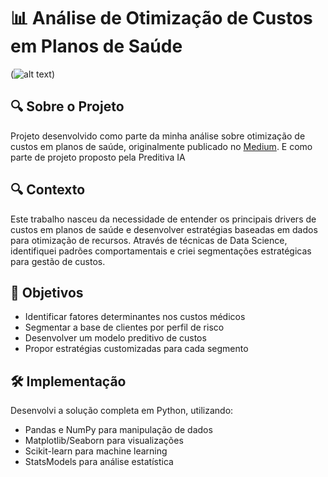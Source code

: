 # 📊 Análise de Otimização de Custos em Planos de Saúde
(![alt text](https://media.istockphoto.com/id/1539379136/pt/foto/man-typing-computer-for-medical-icons-concept-of-health-insurance-family-health-care-access-to.jpg?s=612x612&w=0&k=20&c=dMAMjwhTFz4WgxsaFw1bMxwiWqfQ4jTbJO4xU1ttVwI=))

## 🔍 Sobre o Projeto
Projeto desenvolvido como parte da minha análise sobre otimização de custos em planos de saúde, originalmente publicado no [Medium](https://medium.com/@larissaoliveira_85492/otimiza%C3%A7%C3%A3o-de-custos-com-plano-de-sa%C3%BAde-371b8baebfc4). E como parte de projeto proposto pela Preditiva IA

## 🔍 Contexto

Este trabalho nasceu da necessidade de entender os principais drivers de custos em planos de saúde e desenvolver estratégias baseadas em dados para otimização de recursos. Através de técnicas de Data Science, identifiquei padrões comportamentais e criei segmentações estratégicas para gestão de custos.

## 🎯 Objetivos

- Identificar fatores determinantes nos custos médicos
- Segmentar a base de clientes por perfil de risco
- Desenvolver um modelo preditivo de custos
- Propor estratégias customizadas para cada segmento

## 🛠️ Implementação

Desenvolvi a solução completa em Python, utilizando:
- Pandas e NumPy para manipulação de dados
- Matplotlib/Seaborn para visualizações
- Scikit-learn para machine learning
- StatsModels para análise estatística
